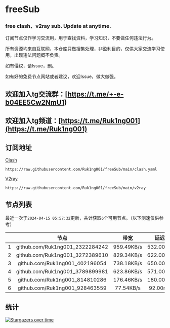 # freeSub
### free clash、v2ray sub. Update at anytime.

订阅节点仅作学习交流用，用于查找资料，学习知识，不要做任何违法行为。

所有资源均来自互联网，本仓库只做搜集处理，非盈利目的，仅供大家交流学习使用，出现违法问题概不负责。

如有侵权，请Issue，删。

如有好的免费节点网站或者建议，欢迎Issue，做大做强。

## 欢迎加入tg交流群：[https://t.me/+-e-b04EE5Cw2NmU1)
## 欢迎加入tg频道：[https://t.me/Ruk1ng001](https://t.me/Ruk1ng001)

## 订阅地址
[Clash](https://raw.githubusercontent.com/Ruk1ng001/freeSub/main/clash.yaml)
```
https://raw.githubusercontent.com/Ruk1ng001/freeSub/main/clash.yaml
```
[V2ray](https://raw.githubusercontent.com/Ruk1ng001/freeSub/main/v2ray)
```
https://raw.githubusercontent.com/Ruk1ng001/freeSub/main/v2ray
```

## 节点列表

最近一次于`2024-04-15 05:57:32`更新，共计获取`6`个可用节点。（以下测速仅供参考）

|  | 节点 | 带宽 | 延迟 |
|:-:|:--:|:--:|:--:|
 | 1 | github.com/Ruk1ng001_2322284242 | 959.49KB/s | 532.00ms |
 | 2 | github.com/Ruk1ng001_3272389610 | 829.34KB/s | 622.00ms |
 | 3 | github.com/Ruk1ng001_402196054 | 738.18KB/s | 650.00ms |
 | 4 | github.com/Ruk1ng001_3789899981 | 623.86KB/s | 571.00ms |
 | 5 | github.com/Ruk1ng001_814810286 | 176.46KB/s | 180.00ms |
 | 6 | github.com/Ruk1ng001_928463559 | 77.54KB/s | 92.00ms |


## 统计

[![Stargazers over time](https://starchart.cc/Ruk1ng001/freeSub.svg)](https://starchart.cc/Ruk1ng001/freeSub)